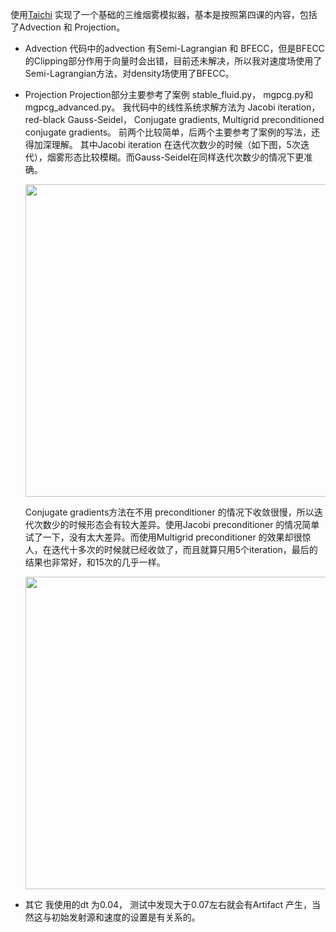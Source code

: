 使用[Taichi](https://github.com/yuanming-hu/taichi) 实现了一个基础的三维烟雾模拟器，基本是按照第四课的内容，包括了Advection 和 Projection。

* Advection
   代码中的advection 有Semi-Lagrangian 和 BFECC，但是BFECC的Clipping部分作用于向量时会出错，目前还未解决，所以我对速度场使用了Semi-Lagrangian方法，对density场使用了BFECC。

* Projection
  Projection部分主要参考了案例 stable_fluid.py， mgpcg.py和mgpcg_advanced.py。
我代码中的线性系统求解方法为 Jacobi iteration， red-black Gauss-Seidel， Conjugate gradients, Multigrid preconditioned conjugate gradients。 前两个比较简单，后两个主要参考了案例的写法，还得加深理解。
  其中Jacobi iteration 在迭代次数少的时候（如下图，5次迭代），烟雾形态比较模糊。而Gauss-Seidel在同样迭代次数少的情况下更准确。
  
    <img width="500px" src="https://github.com/ShaneFX/GAMES201/blob/master/HW01/images/01.jpg">

  Conjugate gradients方法在不用 preconditioner 的情况下收敛很慢，所以迭代次数少的时候形态会有较大差异。使用Jacobi preconditioner 的情况简单试了一下，没有太大差异。而使用Multigrid preconditioner 的效果却很惊人，在迭代十多次的时候就已经收敛了，而且就算只用5个iteration，最后的结果也非常好，和15次的几乎一样。
  
    <img width="500px" src="https://github.com/ShaneFX/GAMES201/blob/master/HW01/images/2.jpg">

* 其它
  我使用的dt 为0.04， 测试中发现大于0.07左右就会有Artifact 产生，当然这与初始发射源和速度的设置是有关系的。

